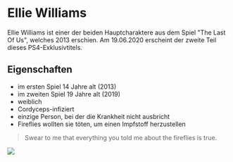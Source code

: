 # Ellie Williams

Ellie Williams ist einer der beiden Hauptcharaktere aus dem Spiel "The Last Of Us", welches 2013 erschien. Am 19.06.2020 erscheint der zweite Teil dieses PS4-Exklusivtitels.

## Eigenschaften
* im ersten Spiel 14 Jahre alt (2013)
* im zweiten Spiel 19 Jahre alt (2019)
* weiblich
* Cordyceps-infiziert
* einzige Person, bei der die Krankheit nicht ausbricht
* Fireflies wollten sie töten, um einen Impfstoff herzustellen

> Swear to me that everything you told me about the fireflies is true.

<img src="https://10images.cgames.de/images/gsgp/279/the-last-of-us_6080229.jpg" />